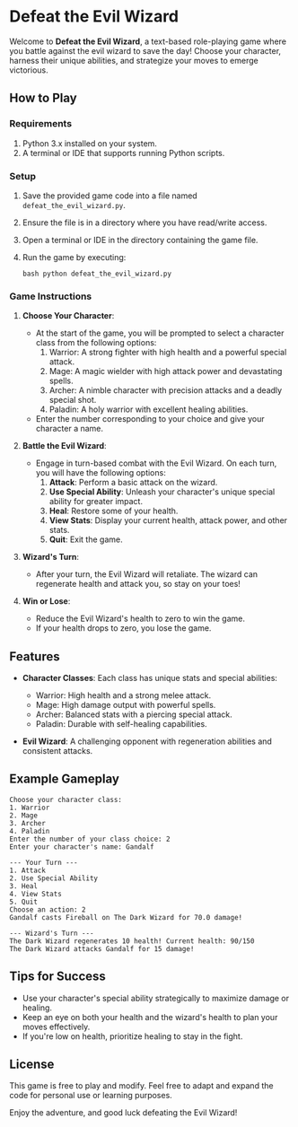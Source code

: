 # Defeat the Evil Wizard

Welcome to **Defeat the Evil Wizard**, a text-based role-playing game where you battle against the evil wizard to save the day! Choose your character, harness their unique abilities, and strategize your moves to emerge victorious.

## How to Play

### Requirements
1. Python 3.x installed on your system.
2. A terminal or IDE that supports running Python scripts.

### Setup
1. Save the provided game code into a file named `defeat_the_evil_wizard.py`.
2. Ensure the file is in a directory where you have read/write access.
3. Open a terminal or IDE in the directory containing the game file.
4. Run the game by executing:

   ```bash python defeat_the_evil_wizard.py```

### Game Instructions
1. **Choose Your Character**:
   - At the start of the game, you will be prompted to select a character class from the following options:
     1. Warrior: A strong fighter with high health and a powerful special attack.
     2. Mage: A magic wielder with high attack power and devastating spells.
     3. Archer: A nimble character with precision attacks and a deadly special shot.
     4. Paladin: A holy warrior with excellent healing abilities.
   - Enter the number corresponding to your choice and give your character a name.

2. **Battle the Evil Wizard**:
   - Engage in turn-based combat with the Evil Wizard. On each turn, you will have the following options:
     1. **Attack**: Perform a basic attack on the wizard.
     2. **Use Special Ability**: Unleash your character's unique special ability for greater impact.
     3. **Heal**: Restore some of your health.
     4. **View Stats**: Display your current health, attack power, and other stats.
     5. **Quit**: Exit the game.

3. **Wizard's Turn**:
   - After your turn, the Evil Wizard will retaliate. The wizard can regenerate health and attack you, so stay on your toes!

4. **Win or Lose**:
   - Reduce the Evil Wizard's health to zero to win the game.
   - If your health drops to zero, you lose the game.

## Features
- **Character Classes**: Each class has unique stats and special abilities:
  - Warrior: High health and a strong melee attack.
  - Mage: High damage output with powerful spells.
  - Archer: Balanced stats with a piercing special attack.
  - Paladin: Durable with self-healing capabilities.

- **Evil Wizard**: A challenging opponent with regeneration abilities and consistent attacks.

## Example Gameplay
```
Choose your character class:
1. Warrior
2. Mage
3. Archer
4. Paladin
Enter the number of your class choice: 2
Enter your character's name: Gandalf

--- Your Turn ---
1. Attack
2. Use Special Ability
3. Heal
4. View Stats
5. Quit
Choose an action: 2
Gandalf casts Fireball on The Dark Wizard for 70.0 damage!

--- Wizard's Turn ---
The Dark Wizard regenerates 10 health! Current health: 90/150
The Dark Wizard attacks Gandalf for 15 damage!
```

## Tips for Success
- Use your character's special ability strategically to maximize damage or healing.
- Keep an eye on both your health and the wizard's health to plan your moves effectively.
- If you're low on health, prioritize healing to stay in the fight.

## License
This game is free to play and modify. Feel free to adapt and expand the code for personal use or learning purposes.

Enjoy the adventure, and good luck defeating the Evil Wizard!


